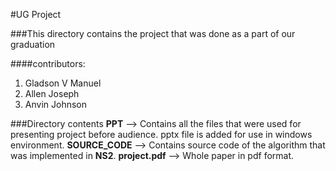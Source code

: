 #UG Project

###This directory contains the project that was done as a part of our graduation

####contributors:
1. Gladson V Manuel
2. Allen Joseph
3. Anvin Johnson

###Directory contents
**PPT** --> Contains all the files that were used for presenting project before audience. pptx file is added for use in windows environment.
**SOURCE_CODE** --> Contains source code of the algorithm that was implemented in **NS2**.
**project.pdf** --> Whole paper in pdf format.

